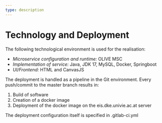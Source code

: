 ```yaml
---
type: description
---
```

# Technology and Deployment

The following technological environment is used for the realisation:

- *Microservice configuration and runtime:* OLIVE MSC
- *Implementation of service:* Java, JDK 17, MySQL, Docker, Springboot
- *UI/Frontend:* HTML and CanvasJS


The deployment is handled as a pipeline in the Git environment. Every push/commit to the master branch results in:

1. Build of software
2. Creation of a docker image
3. Deployment of the docker image on the eis.dke.univie.ac.at server

The deployment configuration itself is specified in .gitlab-ci.yml 